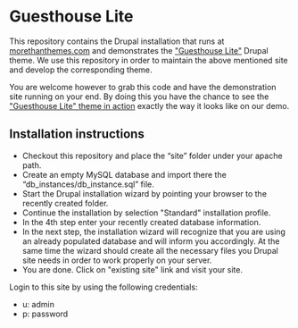 Guesthouse Lite
==================

This repository contains the Drupal installation that runs at [morethanthemes.com](http://www.morethanthemes.com/drupal-themes/free) and demonstrates the ["Guesthouse Lite"](https://drupal.org/project/guesthouse_lite) Drupal theme. We use this repository in order to maintain the above mentioned site and develop the corresponding theme.

You are welcome however to grab this code and have the demonstration site running on your end. By doing this you have the chance to see the ["Guesthouse Lite" theme in action](http://demo.drupalizing.com/guesthouse-lite/site) exactly the way it looks like on our demo.

Installation instructions
--------------
+ Checkout this repository and place the “site” folder under your apache path.
+ Create an empty MySQL database and import there the “db_instances/db_instance.sql” file.
+ Start the Drupal installation wizard by pointing your browser to the recently created folder.
 + Continue the installation by selection "Standard" installation profile.
 + In the 4th step enter your recently created database information.
 + In the next step, the installation wizard will recognize that you are using an already populated database and will inform you accordingly. At the same time the wizard should create all the necessary files you Drupal site needs in order to work properly on your server.
 + You are done. Click on "existing site" link and visit your site.

Login to this site by using the following credentials:
- u: admin
- p: password
